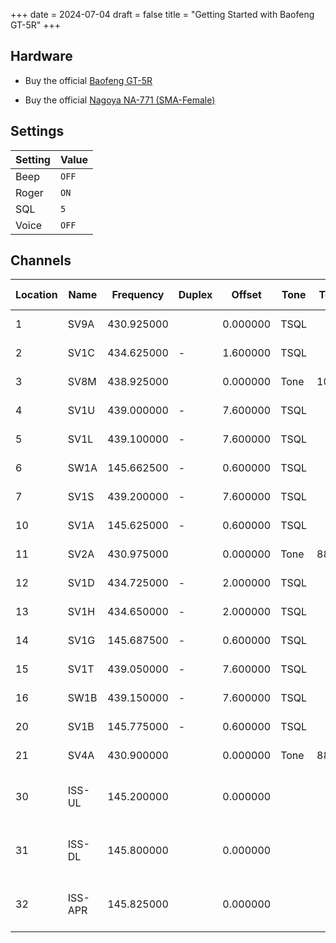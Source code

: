 +++
date = 2024-07-04
draft = false
title = "Getting Started with Baofeng GT-5R"
+++

## Hardware

- Buy the official [Baofeng GT-5R](https://www.baofengradio.com/products/gt-5r)

- Buy the official [Nagoya NA-771 (SMA-Female)](https://baofengtech.com/product/nagoya-na-771/)

## Settings

| Setting | Value |
| ------- | ----- |
| Beep    | `OFF` |
| Roger   | `ON`  |
| SQL     | `5`   |
| Voice   | `OFF` |

## Channels

| Location | Name    | Frequency  | Duplex | Offset   | Tone | Tone  | Tone Squelch | Mode | Comment                              |
| -------- | ------- | ---------- | ------ | -------- | ---- | ----- | ------------ | ---- | ------------------------------------ |
| 1        | SV9A    | 430.925000 |        | 0.000000 | TSQL |       | 88.5         | FM   | Athina, Mt. Ymittos                  |
| 2        | SV1C    | 434.625000 | -      | 1.600000 | TSQL |       | 88.5         | FM   | Athina, Mt. Ymittos                  |
| 3        | SV8M    | 438.925000 |        | 0.000000 | Tone | 107.2 |              | FM   | Athina, Mt. Ymittos                  |
| 4        | SV1U    | 439.000000 | -      | 7.600000 | TSQL |       | 94.8         | FM   | Athina, Mt. Ymittos                  |
| 5        | SV1L    | 439.100000 | -      | 7.600000 | TSQL |       | 94.8         | FM   | Athina, Mt. Ymittos                  |
| 6        | SW1A    | 145.662500 | -      | 0.600000 | TSQL |       | 94.8         | FM   | Athina, Mt. Ymittos                  |
| 7        | SV1S    | 439.200000 | -      | 7.600000 | TSQL |       | 94.8         | FM   | Athina, Mt. Ymittos                  |
| 10       | SV1A    | 145.625000 | -      | 0.600000 | TSQL |       | 88.5         | FM   | Athina, Mt. Parnitha                 |
| 11       | SV2A    | 430.975000 |        | 0.000000 | Tone | 88.5  |              | FM   | Athina, Mt. Parnitha                 |
| 12       | SV1D    | 434.725000 | -      | 2.000000 | TSQL |       | 88.5         | FM   | Athina, Mt. Parnitha                 |
| 13       | SV1H    | 434.650000 | -      | 2.000000 | TSQL |       | 77.0         | FM   | Athina, Mt. Parnitha                 |
| 14       | SV1G    | 145.687500 | -      | 0.600000 | TSQL |       | 94.8         | FM   | Athina, Mt. Parnitha                 |
| 15       | SV1T    | 439.050000 | -      | 7.600000 | TSQL |       | 94.8         | FM   | Athina, Mt. Parnitha                 |
| 16       | SW1B    | 439.150000 | -      | 7.600000 | TSQL |       | 94.8         | FM   | Athina, Mt. Parnitha                 |
| 20       | SV1B    | 145.775000 | -      | 0.600000 | TSQL |       | 88.5         | FM   | Athina, Mt. Pentelikon               |
| 21       | SV4A    | 430.900000 |        | 0.000000 | Tone | 88.5  |              | FM   | Athina, Mt. Pentelikon               |
| 30       | ISS-UL  | 145.200000 |        | 0.000000 |      |       |              | FM   | International Space Station Uplink   |
| 31       | ISS-DL  | 145.800000 |        | 0.000000 |      |       |              | FM   | International Space Station Downlink |
| 32       | ISS-APR | 145.825000 |        | 0.000000 |      |       |              | FM   | International Space Station APRS     |
